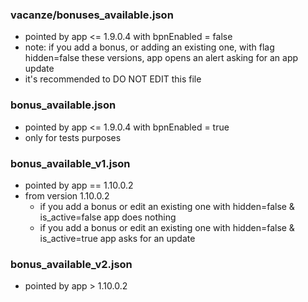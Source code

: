 ### vacanze/bonuses_available.json
- pointed by app <= 1.9.0.4 with bpnEnabled = false
- note: if you add a bonus, or adding an existing one, with flag hidden=false these versions, app opens an alert asking for an app update
- it's recommended to DO NOT EDIT this file

### bonus_available.json
- pointed by app <= 1.9.0.4 with bpnEnabled = true
- only for tests purposes

### bonus_available_v1.json
- pointed by app == 1.10.0.2
- from version 1.10.0.2 
    - if you add a bonus or edit an existing one with hidden=false & is_active=false app does nothing
    - if you add a bonus or edit an existing one with hidden=false & is_active=true app asks for an update

### bonus_available_v2.json
- pointed by app > 1.10.0.2



